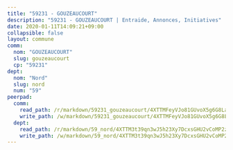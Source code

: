 ```yaml
---
title: "59231 - GOUZEAUCOURT"
description: "59231 - GOUZEAUCOURT | Entraide, Annonces, Initiatives"
date: 2020-01-11T14:09:21+09:00
collapsible: false
layout: commune
comm:
  nom: "GOUZEAUCOURT"
  slug: gouzeaucourt
  cp: "59231"
dept:
  nom: "Nord"
  slug: nord
  num: "59"
peerpad:
  comm:
    read_path: /r/markdown/59231_gouzeaucourt/4XTTMFeyVJo81GUvoX5g6G8LaTB8dCBY9b8bK4exf3kQDwBp7
    write_path: /w/markdown/59231_gouzeaucourt/4XTTMFeyVJo81GUvoX5g6G8LaTB8dCBY9b8bK4exf3kQDwBp7-K3TgUvf2dJspa4wkuaLZQVVuKJQJbN6tSHBUDtMKARVmaN1oHCdNHDPcfUUxDKTTEhXH26PEWqZKzfYbVgxNmjfnbGSxMHR24VJ32mpy2YeczDkNJr7WYh2EXLRrmTZKh9WTqNd9
  dept:
    read_path: /r/markdown/59_nord/4XTTM3t39qn3wJ5h23Xy7DcxsGHU2vCoMP2z3iS4TUn3TrtdJ
    write_path: /w/markdown/59_nord/4XTTM3t39qn3wJ5h23Xy7DcxsGHU2vCoMP2z3iS4TUn3TrtdJ-K3TgTuZGkuZqXfr6fpmH7pGsMT6ndvZQMyRDze5QBt7XScLWHoBi246kLoDKpTH2Yo4f3AFSSJqGc2ozvNww7qPLqsDjpvahxCbQ6F5znbfjp6kVgaDcTYc9LyhwSfYuCevnvZUQ
---
```


